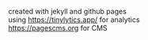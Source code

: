 created with jekyll and github pages\
using https://tinylytics.app/ for analytics\
https://pagescms.org for CMS
